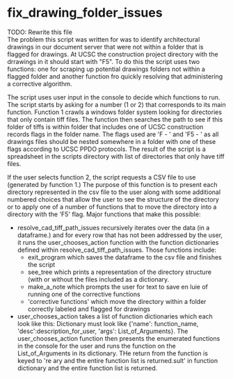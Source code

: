 # fix_drawing_folder_issues
TODO: Rewrite this file
<br/> The problem this script was written for was to identify
architectural drawings in our document server that were not within a
folder that is flagged for drawings. At UCSC the construction project
directory with the drrawings in it should start with "F5". To do this
the script uses two functions: one for scraping up potential drawings
folders not within a flagged folder and another function fro quickly
resolving that administering a corrective algorithm. <br/>


The script uses user input in the console to decide which functions to
run. The script starts by asking for a number (1 or 2) that corresponds
to its main function. Function 1 crawls a windows folder system looking
for directories that only contain tiff files. The function then searches
the path to see if this folder of tiffs is within folder that includes
one of UCSC construction records flags in the folder name. The flags
used are 'F - ' and 'F5 - ' as all drawings files should be nested
somewhere in a folder with one of these flags according to UCSC PPDO
protocols. The result of the script is a spreadsheet in the scripts
directory with list of directories that only have tiff files.

If the user selects function 2, the script requests a CSV file to use
(generated by function 1.) The purpose of this function is to present
each directory represented in the csv file to the user along with some
additional numbered choices that allow the user to see the structure of
the directory or to apply one of a number of functions that to move the
directory into a directory with the 'F5' flag. Major functions that make
this possible:

- resolve_cad_tiff_path_issues recursively iterates over the data (in a
  dataframe.) and for every row that has not been addressed by the user,
  it runs the user_chooses_action function with the function
  dictionaries defined within resolve_cad_tiff_path_issues. Those
  functions include:
  - exit_program which saves the dataframe to the csv file and finishes
    the script
  - see_tree which prints a representation of the directory structure
    (with or without the files included as a dictionary.
  - make_a_note which prompts the user for text to save en luie of
    running one of the corrective functions
  - 'corrective functions' which move the directory within a folder
    correctly labeled and flagged for drawings
- user_chooses_action takes a list of function dictionaries which each
  look like this: Dictionary must look like {'name': function_name,
  'desc':description_for_user, 'args': List_of_Arguments}. The
  user_chooses_action function then presents the enumerated functions in
  the console for the user and runs the function on the
  List_of_Arguments in its dictionary. THe return from the function is
  keyed to 're ary and the entire function list
  is returned.sult' in function dictionary and the entire function list
  is returned.


